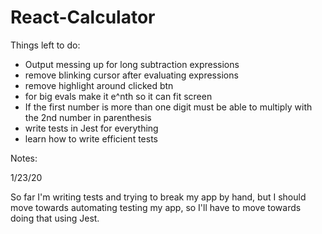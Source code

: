 # React-Calculator

Things left to do:

- Output messing up for long subtraction expressions
- remove blinking cursor after evaluating expressions
- remove highlight around clicked btn
- for big evals make it e^nth so it can fit screen
- If the first number is more than one digit must be able to multiply with the 2nd number in parenthesis
- write tests in Jest for everything
- learn how to write efficient tests

Notes:

1/23/20

So far I'm writing tests and trying to break my app by hand, but I should move towards automating testing my app, so I'll have to move towards doing that using Jest.
